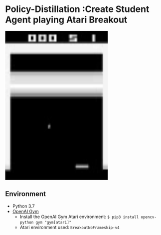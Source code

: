# Policy-Distillation :Create Student Agent playing Atari Breakout
<img src="https://github.com/hamidahmadian/Policy-Distillation/blob/master/videos/teacher.gif" width="329" height="478">

## Environment
* Python 3.7 
* [OpenAI Gym](https://github.com/openai/gym)
	- Install the OpenAI Gym Atari environment:
	`$ pip3 install opencv-python gym "gym[atari]"`
	- Atari environment used: `BreakoutNoFrameskip-v4`

